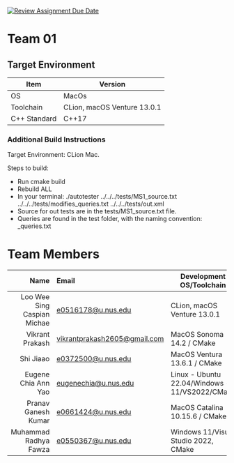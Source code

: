 [![Review Assignment Due Date](https://classroom.github.com/assets/deadline-readme-button-24ddc0f5d75046c5622901739e7c5dd533143b0c8e959d652212380cedb1ea36.svg)](https://classroom.github.com/a/XTHBxU7a)
# Team 01

## Target Environment

Item | Version
-|-
OS | MacOs
Toolchain | CLion, macOS Venture 13.0.1
C++ Standard | C++17

### Additional Build Instructions

Target Environment: CLion Mac.

Steps to build:
- Run cmake build
- Rebuild ALL
- In your terminal: ./autotester ../../../tests/MS1_source.txt ../../../tests/modifies_queries.txt ../../../tests/out.xml
- Source for out tests are in the tests/MS1_source.txt file.
- Queries are found in the test folder, with the naming convention: <relationship>_queries.txt
  

# Team Members

Name | Email | Development OS/Toolchain
-:|:-|-|
Loo Wee Sing Caspian Michae | e0516178@u.nus.edu | CLion,  macOS Venture 13.0.1
Vikrant Prakash | vikrantprakash2605@gmail.com | MacOS Sonoma 14.2 / CMake
Shi Jiaao | e0372500@u.nus.edu | MacOS Ventura 13.6.1 / CMake
Eugene Chia Ann Yao | eugenechia@u.nus.edu | Linux - Ubuntu 22.04/Windows - 11/VS2022/CMake
Pranav Ganesh Kumar | e0661424@u.nus.edu | MacOS Catalina 10.15.6 / CMake
Muhammad Radhya Fawza | e0550367@u.nus.edu | Windows 11/Visual Studio 2022, CMake

